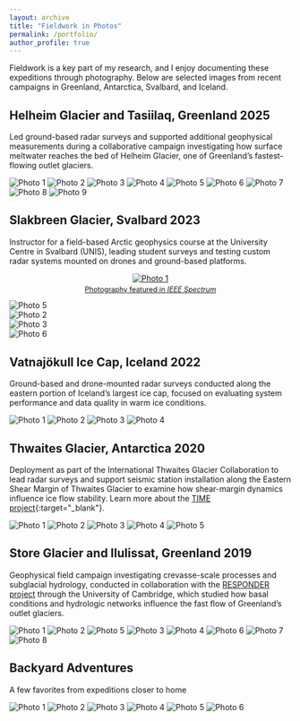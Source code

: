 ```yaml
---
layout: archive
title: "Fieldwork in Photos"
permalink: /portfolio/
author_profile: true
---
```

Fieldwork is a key part of my research, and I enjoy documenting these expeditions through photography. Below are selected images from recent campaigns in Greenland, Antarctica, Svalbard, and Iceland.

## Helheim Glacier and Tasiilaq, Greenland 2025
Led ground-based radar surveys and supported additional geophysical measurements during a collaborative campaign investigating how surface meltwater reaches the bed of Helheim Glacier, one of Greenland’s fastest-flowing outlet glaciers.

<div class="masonry-gallery">
  <img src="/images/helheim2025/photo1.png" alt="Photo 1">
  <img src="/images/helheim2025/photo2.png" alt="Photo 2">
  <img src="/images/helheim2025/photo3.png" alt="Photo 3">
  <img src="/images/helheim2025/photo4.png" alt="Photo 4">
  <img src="/images/helheim2025/photo5.png" alt="Photo 5">
  <img src="/images/helheim2025/photo6.png" alt="Photo 6">
  <img src="/images/helheim2025/photo7.png" alt="Photo 7">
  <img src="/images/helheim2025/photo8.png" alt="Photo 8">
  <img src="/images/helheim2025/photo9.png" alt="Photo 9">
</div>

## Slakbreen Glacier, Svalbard 2023
Instructor for a field-based Arctic geophysics course at the University Centre in Svalbard (UNIS), leading student surveys and testing custom radar systems mounted on drones and ground-based platforms.

<div class="masonry-gallery">
  <div style="text-align: center;">
    <a href="https://spectrum.ieee.org/drone-ice-radar" target="_blank" title="As featured in IEEE Spectrum">
      <img src="/images/svalbard2023/photo7.png" alt="Photo 1">
    </a>
    <p style="font-size: 0.9em; margin-top: 4px;">
      <a href="https://spectrum.ieee.org/drone-ice-radar" target="_blank">Photography featured in <em>IEEE Spectrum</em></a>
    </p>
  </div>

  <div><img src="/images/svalbard2023/photo5.png" alt="Photo 5"></div>
  <div><img src="/images/svalbard2023/photo2.png" alt="Photo 2"></div>
  <div><img src="/images/svalbard2023/photo3.png" alt="Photo 3"></div>
  <div><img src="/images/svalbard2023/photo6.png" alt="Photo 6"></div>
</div>

## Vatnajökull Ice Cap, Iceland 2022
Ground-based and drone-mounted radar surveys conducted along the eastern portion of Iceland’s largest ice cap, focused on evaluating system performance and data quality in warm ice conditions.

<div class="masonry-gallery">
  <img src="/images/iceland2022/photo1.png" alt="Photo 1">
  <img src="/images/iceland2022/photo2.png" alt="Photo 2">
  <img src="/images/iceland2022/photo3.png" alt="Photo 3">
  <img src="/images/iceland2022/photo4.png" alt="Photo 4">
</div>

## Thwaites Glacier, Antarctica 2020
Deployment as part of the International Thwaites Glacier Collaboration to lead radar surveys and support seismic station installation along the Eastern Shear Margin of Thwaites Glacier to examine how shear-margin dynamics influence ice flow stability. Learn more about the [TIME project](https://thwaitesglacier.org/projects/time){:target="_blank"}.

<div class="masonry-gallery">
  <img src="/images/antarctica2020/photo1.png" alt="Photo 1">
  <img src="/images/antarctica2020/photo2.png" alt="Photo 2">
  <img src="/images/antarctica2020/photo3.png" alt="Photo 3">
  <img src="/images/antarctica2020/photo4.png" alt="Photo 4">
  <img src="/images/antarctica2020/photo5.png" alt="Photo 5">
</div>


## Store Glacier and Ilulissat, Greenland 2019
Geophysical field campaign investigating crevasse-scale processes and subglacial hydrology, conducted in collaboration with the [RESPONDER project](https://www.erc-responder.eu/) through the University of Cambridge, which studied how basal conditions and hydrologic networks influence the fast flow of Greenland’s outlet glaciers.

<div class="masonry-gallery">
  <img src="/images/greenland2019/photo1.png" alt="Photo 1">
  <img src="/images/greenland2019/photo2.png" alt="Photo 2">
  <img src="/images/greenland2019/photo5.png" alt="Photo 5">
  <img src="/images/greenland2019/photo3.png" alt="Photo 3">
  <img src="/images/greenland2019/photo4.png" alt="Photo 4">
  <img src="/images/greenland2019/photo6.png" alt="Photo 6">
  <img src="/images/greenland2019/photo7.png" alt="Photo 7">
  <img src="/images/greenland2019/photo8.png" alt="Photo 8">
</div>


## Backyard Adventures
A few favorites from expeditions closer to home

<div class="masonry-gallery">
  <img src="/images/backyard/photo1.png" alt="Photo 1">
  <img src="/images/backyard/photo2.png" alt="Photo 2">
  <img src="/images/backyard/photo3.png" alt="Photo 3">
  <img src="/images/backyard/photo4.png" alt="Photo 4">
  <img src="/images/backyard/photo5.png" alt="Photo 5">
  <img src="/images/backyard/photo6.png" alt="Photo 6">
</div>
